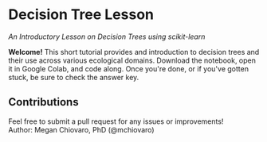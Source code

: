 # Decision Tree Lesson

_An Introductory Lesson on Decision Trees using scikit-learn_

**Welcome!** This short tutorial provides and introduction to decision trees and their use across various ecological domains. Download the notebook, open it in Google Colab, and code along. Once you're done, or if you've gotten stuck, be sure to check the answer key.

## Contributions
Feel free to submit a pull request for any issues or improvements! \
Author: Megan Chiovaro, PhD (@mchiovaro)
